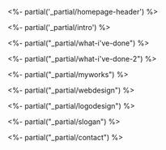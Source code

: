 <%- partial('\_partial/homepage-header') %>

<!--  -->

<%- partial('\_partial/intro') %>

<!--  -->

<%- partial("\_partial/what-i've-done") %>

<!--  -->

<%- partial("\_partial/what-i've-done-2") %>

<!--  -->

<%- partial("\_partial/myworks") %>

<!--  -->

<%- partial("\_partial/webdesign") %>

<!--  -->

<%- partial("\_partial/logodesign") %>

<!--  -->

<%- partial("\_partial/slogan") %>

<!--  -->

<%- partial("\_partial/contact") %>
